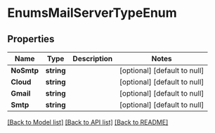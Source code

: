 # EnumsMailServerTypeEnum

## Properties
Name | Type | Description | Notes
------------ | ------------- | ------------- | -------------
**NoSmtp** | **string** |  | [optional] [default to null]
**Cloud** | **string** |  | [optional] [default to null]
**Gmail** | **string** |  | [optional] [default to null]
**Smtp** | **string** |  | [optional] [default to null]

[[Back to Model list]](../README.md#documentation-for-models) [[Back to API list]](../README.md#documentation-for-api-endpoints) [[Back to README]](../README.md)


